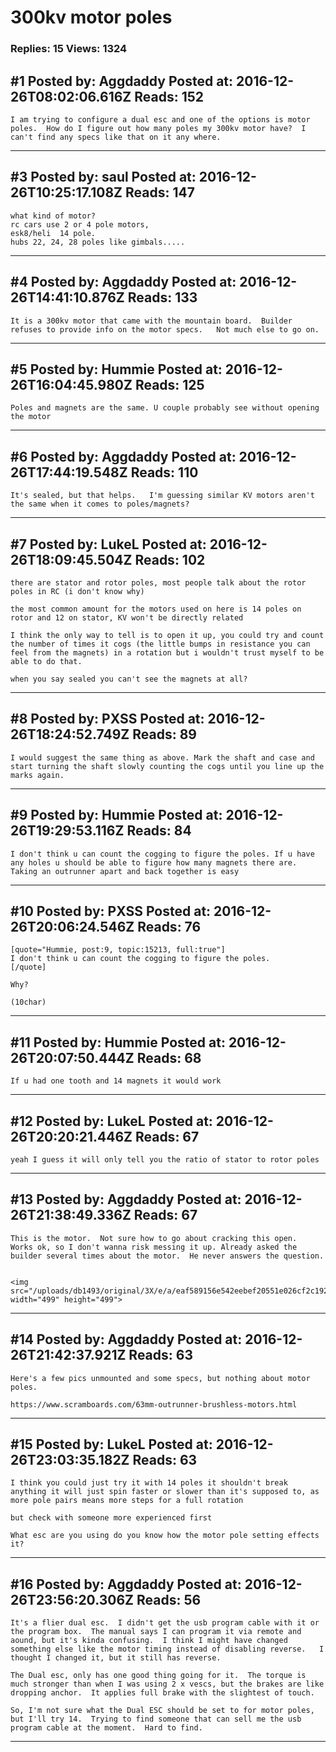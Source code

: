 # 300kv motor poles

### Replies: 15 Views: 1324

## \#1 Posted by: Aggdaddy Posted at: 2016-12-26T08:02:06.616Z Reads: 152

```
I am trying to configure a dual esc and one of the options is motor poles.  How do I figure out how many poles my 300kv motor have?  I can't find any specs like that on it any where.
```

---
## \#3 Posted by: saul Posted at: 2016-12-26T10:25:17.108Z Reads: 147

```
what kind of motor?
rc cars use 2 or 4 pole motors,
esk8/heli  14 pole.
hubs 22, 24, 28 poles like gimbals.....
```

---
## \#4 Posted by: Aggdaddy Posted at: 2016-12-26T14:41:10.876Z Reads: 133

```
It is a 300kv motor that came with the mountain board.  Builder refuses to provide info on the motor specs.   Not much else to go on.
```

---
## \#5 Posted by: Hummie Posted at: 2016-12-26T16:04:45.980Z Reads: 125

```
Poles and magnets are the same. U couple probably see without opening the motor
```

---
## \#6 Posted by: Aggdaddy Posted at: 2016-12-26T17:44:19.548Z Reads: 110

```
It's sealed, but that helps.   I'm guessing similar KV motors aren't  the same when it comes to poles/magnets?
```

---
## \#7 Posted by: LukeL Posted at: 2016-12-26T18:09:45.504Z Reads: 102

```
there are stator and rotor poles, most people talk about the rotor poles in RC (i don't know why)

the most common amount for the motors used on here is 14 poles on rotor and 12 on stator, KV won't be directly related

I think the only way to tell is to open it up, you could try and count the number of times it cogs (the little bumps in resistance you can feel from the magnets) in a rotation but i wouldn't trust myself to be able to do that.

when you say sealed you can't see the magnets at all?
```

---
## \#8 Posted by: PXSS Posted at: 2016-12-26T18:24:52.749Z Reads: 89

```
I would suggest the same thing as above. Mark the shaft and case and start turning the shaft slowly counting the cogs until you line up the marks again.
```

---
## \#9 Posted by: Hummie Posted at: 2016-12-26T19:29:53.116Z Reads: 84

```
I don't think u can count the cogging to figure the poles. If u have any holes u should be able to figure how many magnets there are.  Taking an outrunner apart and back together is easy
```

---
## \#10 Posted by: PXSS Posted at: 2016-12-26T20:06:24.546Z Reads: 76

```
[quote="Hummie, post:9, topic:15213, full:true"]
I don't think u can count the cogging to figure the poles.
[/quote]

Why?

(10char)
```

---
## \#11 Posted by: Hummie Posted at: 2016-12-26T20:07:50.444Z Reads: 68

```
If u had one tooth and 14 magnets it would work
```

---
## \#12 Posted by: LukeL Posted at: 2016-12-26T20:20:21.446Z Reads: 67

```
yeah I guess it will only tell you the ratio of stator to rotor poles
```

---
## \#13 Posted by: Aggdaddy Posted at: 2016-12-26T21:38:49.336Z Reads: 67

```
This is the motor.  Not sure how to go about cracking this open.  Works ok, so I don't wanna risk messing it up. Already asked the builder several times about the motor.  He never answers the question.


<img src="/uploads/db1493/original/3X/e/a/eaf589156e542eebef20551e026cf2c19268a35d.jpg" width="499" height="499">
```

---
## \#14 Posted by: Aggdaddy Posted at: 2016-12-26T21:42:37.921Z Reads: 63

```
Here's a few pics unmounted and some specs, but nothing about motor poles.

https://www.scramboards.com/63mm-outrunner-brushless-motors.html
```

---
## \#15 Posted by: LukeL Posted at: 2016-12-26T23:03:35.182Z Reads: 63

```
I think you could just try it with 14 poles it shouldn't break anything it will just spin faster or slower than it's supposed to, as more pole pairs means more steps for a full rotation 

but check with someone more experienced first

What esc are you using do you know how the motor pole setting effects it?
```

---
## \#16 Posted by: Aggdaddy Posted at: 2016-12-26T23:56:20.306Z Reads: 56

```
It's a flier dual esc.  I didn't get the usb program cable with it or the program box.  The manual says I can program it via remote and aound, but it's kinda confusing.  I think I might have changed something else like the motor timing instead of disabling reverse.   I thought I changed it, but it still has reverse.  

The Dual esc, only has one good thing going for it.  The torque is much stronger than when I was using 2 x vescs, but the brakes are like dropping anchor.  It applies full brake with the slightest of touch.

So, I'm not sure what the Dual ESC should be set to for motor poles, but I'll try 14.  Trying to find someone that can sell me the usb program cable at the moment.  Hard to find.
```

---
